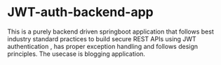 # JWT-auth-backend-app

This is a purely backend driven springboot application that follows best industry standard practices to build secure REST APIs using JWT authentication , has proper exception handling and follows design principles. The usecase is blogging application.
